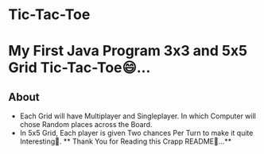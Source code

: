 # Tic-Tac-Toe
# My First Java Program 3x3 and 5x5 Grid Tic-Tac-Toe😄...
## About
* Each Grid will have Multiplayer and Singleplayer. In which Computer will chose Random places across the Board.
* In 5x5 Grid, Each player is given Two chances Per Turn to make it quite Interesting🥱.
** Thank You for Reading this Crapp README🙏...**



